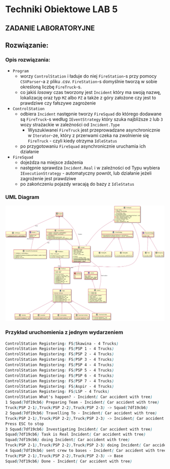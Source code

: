 ﻿# Techniki Obiektowe LAB 5

## ZADANIE LABORATORYJNE

## Rozwiązanie:

### Opis rozwiązania:
* `Program`
  * worzy `ControlStation` i ładuje do niej `FireStation`-s przy pomocy `CSVParser`-a z pliku .csv. `FireStation`-s domyślnie tworzą w sobie określoną liczbę `FireTruck`-s.
  * co jakiś *losowy* czas tworzony jest `Incident` który ma swoją nazwę, lokalizację oraz typ `MZ` albo `PZ` a także z góry założone czy jest to prawdziwe czy fałszywe zagrożenie
* `ControlStation`
  * odbiera `Incident` następnie tworzy `FireSquad` do którego dodawane są `FireTruck`-s według `IEventStrategy` który szuka najbliższe `2` lub `3` wozy strażackie w zależności od `Incident.Type`
    * Wyszukiwanei `FireTruck` jest przeprowadzane asynchronicznie w `Iterator`-ze, który z przerwami czeka na zwolnienie się `FireTruck` - czyli kiedy otrzyma `IdleStatus`
  * po przygotowaniu `FireSquad` asynchronicznie uruchamia ich działanie
* `FireSquad`
  * dojeżdza na miejsce zdażenia
  * następnie sprawdza `Incident.Real` i w zależności od Typu wybiera `IExecutionStrategy` - automatyczny powrót, lub działanie jeżeli zagrożenie jest prawdziwe
  * po zakończeniu pojazdy wracają do bazy z `IdleStatus`


### UML Diagram

![UML Diagram](TO_LAB_5.png)

### Przykład uruchomienia z jednym wydarzeniem

```css
ControlStation Registering: FS(Skawina - 4 Trucks)
ControlStation Registering: FS(PSP 1 - 4 Trucks)
ControlStation Registering: FS(PSP 2 - 4 Trucks)
ControlStation Registering: FS(PSP 3 - 4 Trucks)
ControlStation Registering: FS(PSP 4 - 4 Trucks)
ControlStation Registering: FS(PSP 5 - 4 Trucks)
ControlStation Registering: FS(PSP 6 - 4 Trucks)
ControlStation Registering: FS(PSP 7 - 4 Trucks)
ControlStation Registering: FS(Aspir - 4 Trucks)
ControlStation Registering: FS(LSP - 4 Trucks)
ControlStation What's happen? - Incident( Car accident with tree)
1 Squad(7df19cb6) Preparing Team - Incident( Car accident with tree)
Truck(PSP 2-1),Truck(PSP 2-2),Truck(PSP 2-3) -> Squad(7df19cb6)
2 Squad(7df19cb6) Travelling To - Incident( Car accident with tree)
Truck(PSP 2-1),Truck(PSP 2-2),Truck(PSP 2-3) -> Incident( Car accident with tree)
Press ESC to stop
3 Squad(7df19cb6) Investigating Incident( Car accident with tree)
Squad(7df19cb6) Task is Real Incident( Car accident with tree)
Squad(7df19cb6) doing Incident( Car accident with tree)
Truck(PSP 2-1),Truck(PSP 2-2),Truck(PSP 2-3) doing Incident( Car accident with tree)
4 Squad(7df19cb6) sent crew to bases - Incident( Car accident with tree)
Truck(PSP 2-1),Truck(PSP 2-2),Truck(PSP 2-3) -> Base
Squad(7df19cb6) Done - Incident( Car accident with tree)
```